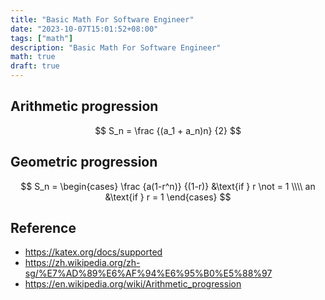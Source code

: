 ```yaml
---
title: "Basic Math For Software Engineer"
date: "2023-10-07T15:01:52+08:00"
tags: ["math"]
description: "Basic Math For Software Engineer"
math: true
draft: true
---
```

## Arithmetic progression
$$ S_n = \frac {(a_1 + a_n)n} {2} $$

## Geometric progression 
$$ S_n = \begin{cases}
   \frac {a(1-r^n)} {(1-r)} &\text{if } r \not = 1  \\\\
   an &\text{if } r = 1 
\end{cases}   $$

## Reference
- https://katex.org/docs/supported
- https://zh.wikipedia.org/zh-sg/%E7%AD%89%E6%AF%94%E6%95%B0%E5%88%97
- https://en.wikipedia.org/wiki/Arithmetic_progression

